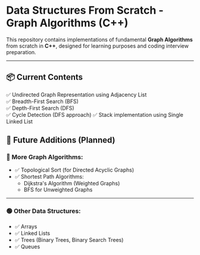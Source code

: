 # Data Structures From Scratch - Graph Algorithms (C++)

This repository contains implementations of fundamental **Graph Algorithms** from scratch in **C++**, designed for learning purposes and coding interview preparation.

---

## 📦 Current Contents

✅ Undirected Graph Representation using Adjacency List  
✅ Breadth-First Search (BFS)  
✅ Depth-First Search (DFS)  
✅ Cycle Detection (DFS approach)
✅ Stack implementation using Single Linked List 

## 🎯 Future Additions (Planned)

### 🔵 More Graph Algorithms:

- ✅ Topological Sort (for Directed Acyclic Graphs)
- ✅ Shortest Path Algorithms:
  - Dijkstra's Algorithm (Weighted Graphs)
  - BFS for Unweighted Graphs

---

### 🟢 Other Data Structures:

- ✅ Arrays
- ✅ Linked Lists
- ✅ Trees (Binary Trees, Binary Search Trees)
- ✅ Queues

